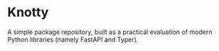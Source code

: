 # Knotty
A simple package repository, built as a practical evaluation of modern Python libraries (namely FastAPI and Typer).
